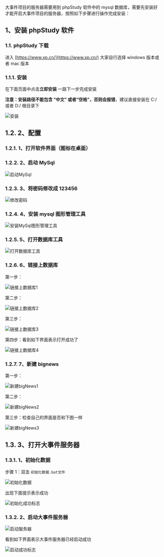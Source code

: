 大事件项目的服务器需要用到 phpStudy 软件中的 mysql 数据库，需要先安装好才能开启大事件项目的服务器，按照如下步骤进行操作完成安装：

1、安装 phpStudy 软件
----------------

### 1.1. phpStudy 下载

进入 [https://www.xp.cn/](https://www.xp.cn/) 大家自行选择 windows 版本或者 mac 版本

### 1.1.1. 安装

在下面页面中点击**立即安装** 一路下一步完成安装

**注意：安装路径不能包含 “中文” 或者“空格”，否则会报错**，建议直接安装在 C:/ 或者 D:/ 根目录下

![安装](https://raw.githubusercontent.com/80E140E20N60N/bigEvent/main/%E6%9C%8D%E5%8A%A1%E5%99%A8%E9%85%8D%E7%BD%AE%E8%AF%B4%E6%98%8E/image/%E5%AE%89%E8%A3%85.png)

1.2. 2、配置
---------

### 1.2.1. 1、打开软件界面（图标在桌面）

### 1.2.2. 2、启动 MySql

![启动MySql](https://raw.githubusercontent.com/80E140E20N60N/bigEvent/main/%E6%9C%8D%E5%8A%A1%E5%99%A8%E9%85%8D%E7%BD%AE%E8%AF%B4%E6%98%8E/image/%E5%90%AF%E5%8A%A8MySql.png)

### 1.2.3. 3、将密码修改成 123456

![修改密码](https://raw.githubusercontent.com/80E140E20N60N/bigEvent/main/%E6%9C%8D%E5%8A%A1%E5%99%A8%E9%85%8D%E7%BD%AE%E8%AF%B4%E6%98%8E/image/%E4%BF%AE%E6%94%B9%E5%AF%86%E7%A0%81.png)

### 1.2.4. 4、安装 mysql 图形管理工具

![安装MySql图形管理工具](https://raw.githubusercontent.com/80E140E20N60N/bigEvent/main/%E6%9C%8D%E5%8A%A1%E5%99%A8%E9%85%8D%E7%BD%AE%E8%AF%B4%E6%98%8E/image/%E5%AE%89%E8%A3%85MySql%E5%9B%BE%E5%BD%A2%E7%AE%A1%E7%90%86%E5%B7%A5%E5%85%B7.png)

### 1.2.5. 5、打开数据库工具

![打开数据库工具](https://raw.githubusercontent.com/80E140E20N60N/bigEvent/main/%E6%9C%8D%E5%8A%A1%E5%99%A8%E9%85%8D%E7%BD%AE%E8%AF%B4%E6%98%8E/image/%E6%89%93%E5%BC%80%E6%95%B0%E6%8D%AE%E5%BA%93%E5%B7%A5%E5%85%B7.png)

### 1.2.6. 6、链接上数据库

第一步：

![链接上数据库1](https://raw.githubusercontent.com/80E140E20N60N/bigEvent/main/%E6%9C%8D%E5%8A%A1%E5%99%A8%E9%85%8D%E7%BD%AE%E8%AF%B4%E6%98%8E/image/%E9%93%BE%E6%8E%A5%E4%B8%8A%E6%95%B0%E6%8D%AE%E5%BA%931.png)

第二步：

![链接上数据库2](https://raw.githubusercontent.com/80E140E20N60N/bigEvent/main/%E6%9C%8D%E5%8A%A1%E5%99%A8%E9%85%8D%E7%BD%AE%E8%AF%B4%E6%98%8E/image/%E9%93%BE%E6%8E%A5%E4%B8%8A%E6%95%B0%E6%8D%AE%E5%BA%932.png)

第三步：

![链接上数据库3](https://raw.githubusercontent.com/80E140E20N60N/bigEvent/main/%E6%9C%8D%E5%8A%A1%E5%99%A8%E9%85%8D%E7%BD%AE%E8%AF%B4%E6%98%8E/image/%E9%93%BE%E6%8E%A5%E4%B8%8A%E6%95%B0%E6%8D%AE%E5%BA%933.png)

第四步：看到如下界面表示打开成功了

![链接上数据库4](https://raw.githubusercontent.com/80E140E20N60N/bigEvent/main/%E6%9C%8D%E5%8A%A1%E5%99%A8%E9%85%8D%E7%BD%AE%E8%AF%B4%E6%98%8E/image/%E9%93%BE%E6%8E%A5%E4%B8%8A%E6%95%B0%E6%8D%AE%E5%BA%934.png)

### 1.2.7. 7、新建 bignews

第一步：

![新建bigNews1](https://raw.githubusercontent.com/80E140E20N60N/bigEvent/main/%E6%9C%8D%E5%8A%A1%E5%99%A8%E9%85%8D%E7%BD%AE%E8%AF%B4%E6%98%8E/image/%E6%96%B0%E5%BB%BAbigNews1.png)

第二步：

![新建bigNews2](https://raw.githubusercontent.com/80E140E20N60N/bigEvent/main/%E6%9C%8D%E5%8A%A1%E5%99%A8%E9%85%8D%E7%BD%AE%E8%AF%B4%E6%98%8E/image/%E6%96%B0%E5%BB%BAbigNews2.png)

第三步：检查自己的界面是否和下图一样

![新建bigNews3](https://raw.githubusercontent.com/80E140E20N60N/bigEvent/main/%E6%9C%8D%E5%8A%A1%E5%99%A8%E9%85%8D%E7%BD%AE%E8%AF%B4%E6%98%8E/image/%E6%96%B0%E5%BB%BAbigNews3.png)

1.3. 3、打开大事件服务器
---------------

### 1.3.1. 1、初始化数据

步骤 1：双击 `初始化数据.bat文件`

![初始化数据](https://raw.githubusercontent.com/80E140E20N60N/bigEvent/main/%E6%9C%8D%E5%8A%A1%E5%99%A8%E9%85%8D%E7%BD%AE%E8%AF%B4%E6%98%8E/image/%E5%88%9D%E5%A7%8B%E5%8C%96%E6%95%B0%E6%8D%AE.png)

出现下面提示表示成功

![初始化成功标志](https://raw.githubusercontent.com/80E140E20N60N/bigEvent/main/%E6%9C%8D%E5%8A%A1%E5%99%A8%E9%85%8D%E7%BD%AE%E8%AF%B4%E6%98%8E/image/%E5%88%9D%E5%A7%8B%E5%8C%96%E6%88%90%E5%8A%9F%E6%A0%87%E5%BF%97.png)

### 1.3.2. 2、启动大事件服务器

![启动服务器](https://raw.githubusercontent.com/80E140E20N60N/bigEvent/main/%E6%9C%8D%E5%8A%A1%E5%99%A8%E9%85%8D%E7%BD%AE%E8%AF%B4%E6%98%8E/image/%E5%90%AF%E5%8A%A8%E6%9C%8D%E5%8A%A1%E5%99%A8.png)

看到如下界面表示大事件服务器已经启动成功

![启动成功标志](https://raw.githubusercontent.com/80E140E20N60N/bigEvent/main/%E6%9C%8D%E5%8A%A1%E5%99%A8%E9%85%8D%E7%BD%AE%E8%AF%B4%E6%98%8E/image/%E5%90%AF%E5%8A%A8%E6%88%90%E5%8A%9F%E6%A0%87%E5%BF%97.png)